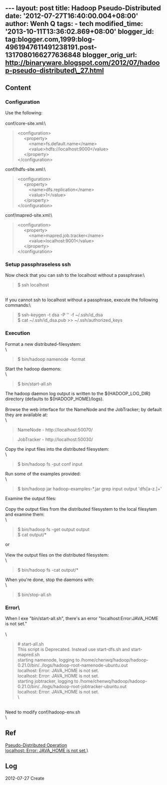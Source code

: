 --- layout: post title: Hadoop Pseudo-Distributed date:
'2012-07-27T16:40:00.004+08:00' author: Wenh Q tags: - tech
modified\_time: '2013-10-11T13:36:02.869+08:00' blogger\_id:
tag:blogger.com,1999:blog-4961947611491238191.post-1317080166277636848
blogger\_orig\_url:
http://binaryware.blogspot.com/2012/07/hadoop-pseudo-distributed\_27.html
---

Content
-------

### Configuration

Use the following:\
\
conf/core-site.xml:\

> &lt;configuration&gt;\
>      &lt;property&gt;\
>          &lt;name&gt;fs.default.name&lt;/name&gt;\
>          &lt;value&gt;hdfs://localhost:9000&lt;/value&gt;\
>      &lt;/property&gt;\
> &lt;/configuration&gt;

conf/hdfs-site.xml:\

> &lt;configuration&gt;\
>      &lt;property&gt;\
>          &lt;name&gt;dfs.replication&lt;/name&gt;\
>          &lt;value&gt;1&lt;/value&gt;\
>      &lt;/property&gt;\
> &lt;/configuration&gt;

conf/mapred-site.xml:\

> &lt;configuration&gt;\
>      &lt;property&gt;\
>          &lt;name&gt;mapred.job.tracker&lt;/name&gt;\
>          &lt;value&gt;localhost:9001&lt;/value&gt;\
>      &lt;/property&gt;\
> &lt;/configuration&gt;

### Setup passphraseless ssh

Now check that you can ssh to the localhost without a passphrase:\

> \$ ssh localhost

\
If you cannot ssh to localhost without a passphrase, execute the
following commands:\

> \$ ssh-keygen -t dsa -P '' -f \~/.ssh/id\_dsa\
> \$ cat \~/.ssh/id\_dsa.pub &gt;&gt; \~/.ssh/authorized\_keys

### Execution

Format a new distributed-filesystem:\
\

> \$ bin/hadoop namenode -format

Start the hadoop daemons:\
\

> \$ bin/start-all.sh

The hadoop daemon log output is written to the \${HADOOP\_LOG\_DIR}
directory (defaults to \${HADOOP\_HOME}/logs).\
\
Browse the web interface for the NameNode and the JobTracker; by default
they are available at:\
\

> NameNode - http://localhost:50070/

> JobTracker - http://localhost:50030/

Copy the input files into the distributed filesystem:\
\

> \$ bin/hadoop fs -put conf input

Run some of the examples provided:\
\

> \$ bin/hadoop jar hadoop-examples-\*.jar grep input output
> 'dfs\[a-z.\]+'

Examine the output files:\
\
Copy the output files from the distributed filesystem to the local
filesytem and examine them:\
\

> \$ bin/hadoop fs -get output output\
> \$ cat output/\*

or\
\
View the output files on the distributed filesystem:\
\

> \$ bin/hadoop fs -cat output/\*

When you're done, stop the daemons with:\
\

> \$ bin/stop-all.sh

### Error\

When I exe "bin/start-all.sh", there's an error
"localhost:Error:JAVA\_HOME is not set."\
\
\

> \# start-all.sh  \
> This script is Deprecated. Instead use start-dfs.sh and
> start-mapred.sh  \
> starting namenode, logging to
> /home/chenwq/hadoop/hadoop-0.21.0/bin/../logs/hadoop-root-namenode-ubuntu.out  \
> localhost: Error: JAVA\_HOME is not set.  \
> localhost: Error: JAVA\_HOME is not set.  \
> starting jobtracker, logging to
> /home/chenwq/hadoop/hadoop-0.21.0/bin/../logs/hadoop-root-jobtracker-ubuntu.out  \
> localhost: Error: JAVA\_HOME is not set. \
> \

\
Need to modify conf/hadoop-env.sh\
\

Ref
---

[Pseudo-Distributed
Operation](http://hadoop.apache.org/common/docs/stable/single_node_setup.html#PseudoDistributed)\
[localhost: Error: JAVA\_HOME is not
set.](http://chenwq.iteye.com/blog/1161530)\

Log
---

2012-07-27 Create

